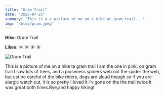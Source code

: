 ```yaml
---
title: "Gram Trail"
date: "2025-07-25"
summary: "This is a a picture of me on a hike at gram trail..."
img: "/blog/gram.jpeg"
---
```


**Hike**: Gram Trail

**Likes**: :sunny: :sunny: :sunny: :sunny:

![Gram Trail](/blog/gram.jpeg)

This is a picture of me on a hike ta gram trail I am the one in pink. on gram trail I saw lots of trees, and a poiseness spiders web not the spider the web, but ust be careful of the bike riders, dogs are aloud though so if you are alergic watch out, it is so pretty I loved it i'v gone on the the trail twice it was great both times.Bye,and happy hiking!
